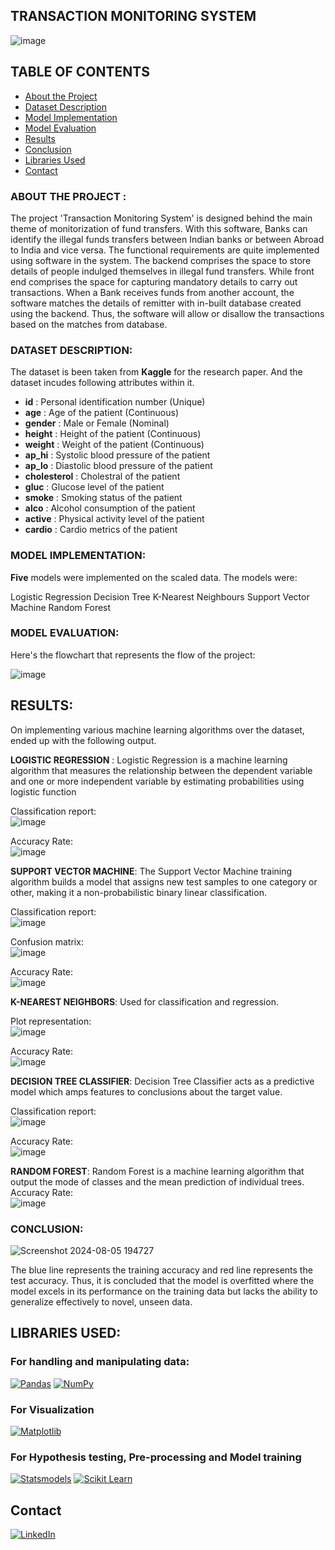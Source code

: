 ## TRANSACTION MONITORING SYSTEM

![image](https://github.com/user-attachments/assets/67a25f71-23b6-4c0d-ba79-8a22ecaa6bc7)

## TABLE OF CONTENTS

- [About the Project](#about-the-project)
- [Dataset Description](#dataset-description)
- [Model Implementation](#model-implementation)
- [Model Evaluation](#model-evaluation)
- [Results](#results)
- [Conclusion](#conclusion)
- [Libraries Used](#libraries-used)
- [Contact](#contact)

### ABOUT THE PROJECT : 

The project 'Transaction Monitoring System' is designed behind the main theme of monitorization of fund transfers. With this software, Banks can identify the illegal funds transfers between Indian banks or between Abroad to India and vice versa. The functional requirements are quite implemented using
software in the system.
The backend comprises the space to store details of people indulged themselves
in illegal fund transfers. While front end comprises the space for capturing
mandatory details to carry out transactions. When a Bank receives funds from
another account, the software matches the details of remitter with in-built
database created using the backend. Thus, the software will allow or disallow
the transactions based on the matches from database.
### DATASET DESCRIPTION:

The dataset is been taken from **Kaggle** for the research paper. And the dataset incudes following attributes within it.</br>

- **id** : Personal identification number (Unique)</br>
- **age** : Age of the patient (Continuous)</br>
- **gender** : Male or Female (Nominal)</br>
- **height** : Height of the patient (Continuous)</br>
- **weight** : Weight of the patient (Continuous)</br>
- **ap_hi** : Systolic blood pressure of the patient</br>
- **ap_lo** : Diastolic blood pressure of the patient</br>
- **cholesterol** : Cholestral of the patient</br>
- **gluc** : Glucose level of the patient</br>
- **smoke** : Smoking status of the patient</br>
- **alco** :  Alcohol consumption of the patient</br>
- **active** : Physical activity level of the patient</br>
- **cardio** : Cardio metrics of the patient</br>

### MODEL IMPLEMENTATION:

**Five** models were implemented on the scaled data. The models were:

Logistic Regression
Decision Tree
K-Nearest Neighbours
Support Vector Machine
Random Forest

### MODEL EVALUATION:

Here's the flowchart that represents the flow of the project:

![image](https://github.com/user-attachments/assets/6f045626-48f1-45fd-b1b7-12822a9b5c84)

## RESULTS:

On implementing various machine learning algorithms over the dataset, ended up with the following output.

**LOGISTIC REGRESSION** : Logistic Regression is a machine learning algorithm that measures the relationship between the dependent variable and one or more independent variable by estimating probabilities using logistic function</br>

 Classification report:</br>
 ![image](https://github.com/user-attachments/assets/d54e2730-cf6b-46fd-a535-0bbd15d0f937)</br>
 
 Accuracy Rate:</br>
 ![image](https://github.com/user-attachments/assets/2190b3d3-ef95-42f0-ae89-f381997921f3)</br>

**SUPPORT VECTOR MACHINE**: The Support Vector Machine training algorithm builds a model that assigns new test samples to one category or other, making it a non-probabilistic binary linear classification.</br>

 Classification report:</br>
 ![image](https://github.com/user-attachments/assets/d5e45069-e452-44f4-adfb-f9b066713c9c)</br>
 
 Confusion matrix:</br>
 ![image](https://github.com/user-attachments/assets/2bd4ddeb-0c86-4ecc-aaf4-4aaab9cb3afb)</br>
 
 Accuracy Rate:</br>
 ![image](https://github.com/user-attachments/assets/a3cb86f0-609a-4099-aae8-c6a9761d2a0a)</br>

 **K-NEAREST NEIGHBORS**: Used for classification and regression.</br>

 Plot representation:</br>
 ![image](https://github.com/user-attachments/assets/7fedcd66-ed3a-45a2-bafd-b81803221f73)</br>
 
 Accuracy Rate:</br>
 ![image](https://github.com/user-attachments/assets/cf7ca84e-f410-4bac-b6dd-788acb6bd256)</br>

 **DECISION TREE CLASSIFIER**: Decision Tree Classifier acts as a predictive model which amps features to conclusions about the target value.</br>

 Classification report:</br>
 ![image](https://github.com/user-attachments/assets/b63e4913-1a86-4b53-bb24-143535f2fc1e)</br>
 
 Accuracy Rate:</br>
 ![image](https://github.com/user-attachments/assets/39ac5bc9-4e7f-4492-ae44-4decf4d647bf)</br>

 **RANDOM FOREST**: Random Forest is a machine learning algorithm that output the mode of classes and the mean prediction of individual trees.</br>
 Accuracy Rate:</br>
 ![image](https://github.com/user-attachments/assets/1abe17ec-55ce-49b1-a3b5-2e630a9529e8)</br>

### CONCLUSION:</br>

![Screenshot 2024-08-05 194727](https://github.com/user-attachments/assets/52d0a16b-fad2-4b0a-883f-a439e4408d60)

The blue line represents the training accuracy and red line represents the test accuracy. Thus, it is concluded that the model is overfitted where the model excels in its performance on the training data but lacks the ability to generalize effectively to novel, unseen data.

## LIBRARIES USED:</br>

### For handling and manipulating data:
[![Pandas](https://img.shields.io/badge/Pandas-150458?style=for-the-badge&logo=pandas)](https://pandas.pydata.org/)
[![NumPy](https://img.shields.io/badge/NumPy-013243?style=for-the-badge&logo=numpy)](https://numpy.org/)

### For Visualization
[![Matplotlib](https://img.shields.io/badge/Matplotlib-3776AB?style=for-the-badge&logo=python)](https://matplotlib.org/)

### For Hypothesis testing, Pre-processing and Model training
[![Statsmodels](https://img.shields.io/badge/Statsmodels-3776AB?style=for-the-badge&logo=python)](https://www.statsmodels.org/)
[![Scikit Learn](https://img.shields.io/badge/Scikit_Learn-F7931E?style=for-the-badge&logo=scikit-learn)](https://scikit-learn.org/)

## Contact
[![LinkedIn](https://img.shields.io/badge/LinkedIn-0A66C2?style=for-the-badge&logo=linkedin&logoColor=white)](https://www.linkedin.com/in/madhulekha-r-4b981b256/)
